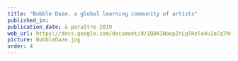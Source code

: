 ```yaml
---
title: "Bubble Daze, a global learning community of artists"
published_in: 
publication_date: à paraître 2019
web_url: https://docs.google.com/document/d/1QDA1NaepZrLglHzlo4u1aCq7hCwaAN7Xlqu1xTcx7qQ/edit?ts=5bb14c42#heading=h.p2yzpgg2imeq
picture: BubbleDaze.jpg
order: 4
---
```

